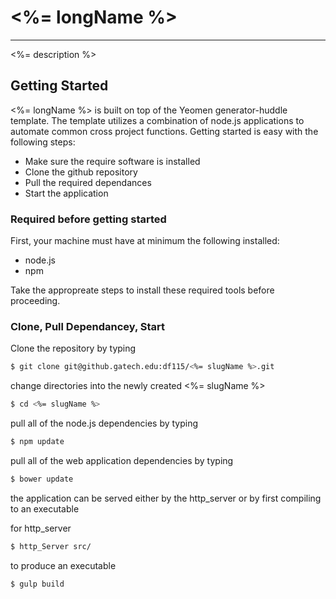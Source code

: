 # <%= longName %>
-----------------


<%= description %>


## Getting Started

<%= longName %> is built on top of the Yeomen generator-huddle template. The template utilizes a combination of node.js applications to automate common cross project functions. Getting started is easy with the following steps:

  - Make sure the require software is installed
  - Clone the github repository
  - Pull the required dependances
  - Start the application

### Required before getting started
First, your machine must have at minimum the following installed:

  - node.js
  - npm

Take the appropreate steps to install these required tools before proceeding.

### Clone, Pull Dependancey, Start

Clone the repository by typing

```sh
$ git clone git@github.gatech.edu:df115/<%= slugName %>.git
```

change directories into the newly created <%= slugName %>

```sh
$ cd <%= slugName %>
```

pull all of the node.js dependencies by typing

```sh
$ npm update
```

pull all of the web application dependencies by typing

```sh
$ bower update
```

the application can be served either by the http_server or by first compiling to an executable

for http_server

```sh
$ http_Server src/
```

to produce an executable

```sh
$ gulp build
```